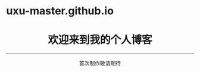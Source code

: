 # uxu-master.github.io
<!doctype html>
<html>
<head>
<meta charset="utf-8">
<title>欢迎来到我的个人博客</title>
</head>

<body>
	<h1 align="center">欢迎来到我的个人博客</h1>
	<hr>
	<p align="center">首次制作敬请期待</p>
</body>
</html>
